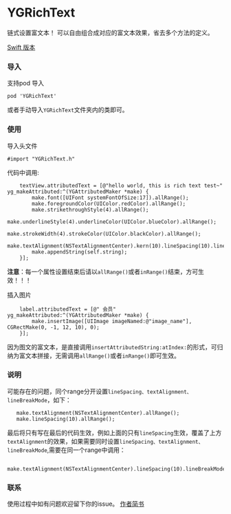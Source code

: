 # YGRichText
链式设置富文本！
可以自由组合成对应的富文本效果，省去多个方法的定义。

[Swift 版本](https://github.com/DaverZhou/YGRichText_Swift/tree/master)

### 导入
支持pod 导入
```
pod 'YGRichText'
```
或者手动导入`YGRichText`文件夹内的类即可。

### 使用
导入头文件
```
#import "YGRichText.h"
```
代码中调用:
```
    textView.attributedText = [@"hello world, this is rich text test~" yg_makeAttributed:^(YGAttributedMaker *make) {
        make.font([UIFont systemFontOfSize:17]).allRange();
        make.foregroundColor(UIColor.redColor).allRange();
        make.strikethroughStyle(4).allRange();
        make.underlineStyle(4).underlineColor(UIColor.blueColor).allRange();
        make.strokeWidth(4).strokeColor(UIColor.blackColor).allRange();
        make.textAlignment(NSTextAlignmentCenter).kern(10).lineSpacing(10).lineBreakMode(NSLineBreakByCharWrapping).allRange();
        make.appendString(self.string);
    }];
```
**注意**：每一个属性设置结束后请以`allRange()`或者`inRange()`结束，方可生效！！！

插入图片
```
    label.attributedText = [@" 会员" yg_makeAttributed:^(YGAttributedMaker *make) {
        make.insertImage([UIImage imageNamed:@"image_name"], CGRectMake(0, -1, 12, 10), 0);
    }];
```
因为图文的富文本，是直接调用`insertAttributedString:atIndex:`的形式，可归纳为富文本拼接，无需调用`allRange()`或者`inRange()`即可生效。


### 说明
可能存在的问题，同个range分开设置`lineSpacing、textAlignment、lineBreakMode`，如下：
```
   make.textAlignment(NSTextAlignmentCenter).allRange();
   make.lineSpacing(10).allRange();
```
最后将只有写在最后的代码生效，例如上面的只有`lineSpacing`生效，覆盖了上方`textAlignment`的效果，如果需要同时设置`lineSpacing、textAlignment、lineBreakMode`,需要在同一个range中调用：
```
 make.textAlignment(NSTextAlignmentCenter).lineSpacing(10).lineBreakMode(NSLineBreakByCharWrapping).allRange();
```

### 联系
使用过程中如有问题欢迎留下你的issue。
[作者简书](https://www.jianshu.com/u/0a00afec8c29)


